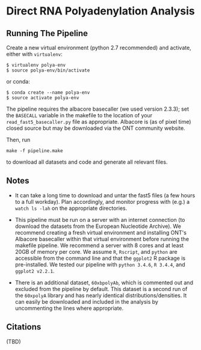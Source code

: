 Direct RNA Polyadenylation Analysis
===================================

Running The Pipeline
--------------------
Create a new virtual environment (python 2.7 recommended) and activate, either with `virtualenv`:
```
$ virtualenv polya-env
$ source polya-env/bin/activate
```
or conda:
```
$ conda create --name polya-env
$ source activate polya-env
```

The pipeline requires the albacore basecaller (we used version 2.3.3); set the `BASECALL` variable
in the makefile to the location of your `read_fast5_basecaller.py` file as appropriate. Albacore
is (as of pixel time) closed source but may be downloaded via the ONT community website.

Then, run
```
make -f pipeline.make
```
to download all datasets and code and generate all relevant files.

Notes
-----
* It can take a long time to download and untar the fast5 files (a few hours to a full workday). Plan accordingly,
  and monitor progress with (e.g.) a `watch ls -lah` on the appropriate directories.

* This pipeline must be run on a server with an internet connection (to download the datasets from the European
  Nucleotide Archive). We recommend creating a fresh virtual environment and installing ONT's Albacore basecaller
  within that virtual environment before running the makefile pipeline. We recommend a server with 8 cores and
  at least 20GB of memory per core. We assume `R`, `Rscript`, and `python` are accessible from the command line
  and that the `ggplot2` R package is pre-installed. We tested our pipeline with `python 3.4.6`, `R 3.4.4`, and
  `ggplot2 v2.2.1`.

* There is an additional dataset, `60xbpolyAb`, which is commented out and excluded from the pipeline by default.
  This dataset is a second run of the `60xpolyA` library and has nearly identical distributions/densities. It can
  easily be downloaded and included in the analysis by uncommenting the lines where appropriate.

Citations
---------
(TBD)